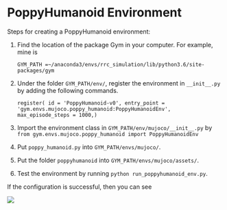 # PoppyHumanoid Environment

Steps for creating a PoppyHumanoid environment:

1. Find the location of the package Gym in your computer. For example, mine is 

   `GYM_PATH =~/anaconda3/envs/rrc_simulation/lib/python3.6/site-packages/gym `

2. Under the folder `GYM_PATH/env/`, register the environment in `__init__.py` by adding the following commands.

   `register(
       id = 'PoppyHumanoid-v0',
       entry_point = 'gym.envs.mujoco.poppy_humanoid:PoppyHumanoidEnv',
       max_episode_steps = 1000,)`
       
3. Import the environment class in `GYM_PATH/env/mujoco/__init__.py` by
   `from gym.envs.mujoco.poppy_humanoid import PoppyHumanoidEnv`

4. Put `poppy_humanoid.py` into `GYM_PATH/envs/mujoco/`.

5. Put the folder `poppyhumanoid` into `GYM_PATH/envs/mujoco/assets/`.

6. Test the environment by running `python run_poppyhumanoid_env.py`.



If the configuration is successful, then you can see

![](./PoppyHumanoid_stand_env_test.gif)
